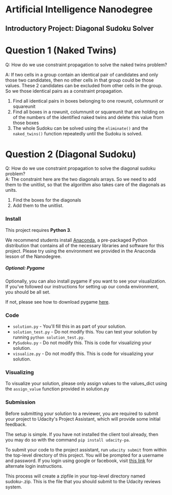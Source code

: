 # Artificial Intelligence Nanodegree
## Introductory Project: Diagonal Sudoku Solver

# Question 1 (Naked Twins)
Q: How do we use constraint propagation to solve the naked twins problem?

A: If two cells in a group contain an identical pair of candidates and only those two candidates, then no other cells in that group could be those values. These 2 candidates can be excluded from other cells in the group.
So we those identical pairs as a constraint propagation.
  1. Find all identical pairs in boxes belonging to one rowunit, columnunit or squareunit
  2. Find all boxes in a rowunit, columnunit or squareunit that are holding on of the numbers of the identified naked twins and delete this value from those boxes
  3. The whole Sudoku can be solved using the ```eliminate()``` and the ```naked_twins()``` function repeatedly until the Sudoku is solved.

# Question 2 (Diagonal Sudoku)
Q: How do we use constraint propagation to solve the diagonal sudoku problem?  
A: The constraint here are the two diagonals arrays. So we need to add them to the unitlist, so that the algorithm also takes care of the diagonals as units.
  1. Find the boxes for the diagonals
  2. Add them to the unitlist. 
  

### Install

This project requires **Python 3**.

We recommend students install [Anaconda](https://www.continuum.io/downloads), a pre-packaged Python distribution that contains all of the necessary libraries and software for this project. 
Please try using the environment we provided in the Anaconda lesson of the Nanodegree.

##### Optional: Pygame

Optionally, you can also install pygame if you want to see your visualization. If you've followed our instructions for setting up our conda environment, you should be all set.

If not, please see how to download pygame [here](http://www.pygame.org/download.shtml).

### Code

* `solution.py` - You'll fill this in as part of your solution.
* `solution_test.py` - Do not modify this. You can test your solution by running `python solution_test.py`.
* `PySudoku.py` - Do not modify this. This is code for visualizing your solution.
* `visualize.py` - Do not modify this. This is code for visualizing your solution.

### Visualizing

To visualize your solution, please only assign values to the values_dict using the `assign_value` function provided in solution.py

### Submission
Before submitting your solution to a reviewer, you are required to submit your project to Udacity's Project Assistant, which will provide some initial feedback.  

The setup is simple.  If you have not installed the client tool already, then you may do so with the command `pip install udacity-pa`.  

To submit your code to the project assistant, run `udacity submit` from within the top-level directory of this project.  You will be prompted for a username and password.  If you login using google or facebook, visit [this link](https://project-assistant.udacity.com/auth_tokens/jwt_login) for alternate login instructions.

This process will create a zipfile in your top-level directory named sudoku-<id>.zip.  This is the file that you should submit to the Udacity reviews system.

